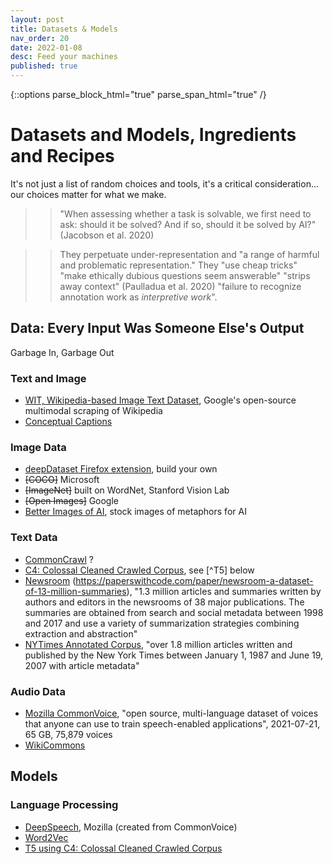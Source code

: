 ```yaml
---
layout: post
title: Datasets & Models
nav_order: 20
date: 2022-01-08
desc: Feed your machines
published: true
---
```

{::options parse_block_html="true" parse_span_html="true" /}

# Datasets and Models, Ingredients and Recipes

It's not just a list of random choices and tools, it's a critical consideration... our choices matter for what we make.

>> "When assessing whether a task is solvable, we first need to ask: should it be solved? And if so, should it be solved by AI?" (Jacobson et al. 2020)

>> They perpetuate under-representation and "a range of harmful and problematic representation." They "use cheap tricks" "make ethically dubious questions seem answerable" "strips away context" (Paulladua et al. 2020) "failure to recognize annotation work as *interpretive work*". 

## Data: Every Input Was Someone Else's Output

Garbage In, Garbage Out

### Text and Image 
* [WIT, Wikipedia-based Image Text Dataset](https://github.com/google-research-datasets/wit), Google's open-source multimodal scraping of Wikipedia
* [Conceptual Captions]()

### Image Data
* [deepDataset Firefox extension](https://addons.mozilla.org/en-US/firefox/addon/deepdataset/), build your own
* ~~[COCO]~~ Microsoft
* ~~[ImageNet]~~ built on WordNet, Stanford Vision Lab
* ~~[Open Images]~~ Google
* [Better Images of AI](https://betterimagesofai.org/), stock images of metaphors for AI

### Text Data
* [CommonCrawl](https://commoncrawl.org/the-data/) ?
* [C4: Colossal Cleaned Crawled Corpus](), see [^T5] below
* [Newsroom](https://github.com/lil-lab/newsroom) (https://paperswithcode.com/paper/newsroom-a-dataset-of-13-million-summaries), "1.3 million articles and summaries written by authors and editors in the newsrooms of 38 major publications. The summaries are obtained from search and social metadata between 1998 and 2017 and use a variety of summarization strategies combining extraction and abstraction"
* [NYTimes Annotated Corpus](https://paperswithcode.com/dataset/new-york-times-annotated-corpus), "over 1.8 million articles written and published by the New York Times between January 1, 1987 and June 19, 2007 with article metadata"

### Audio Data
* [Mozilla CommonVoice](https://commonvoice.mozilla.org/en/datasets), "open source, multi-language dataset of voices that anyone can use to train speech-enabled applications", 2021-07-21, 65 GB, 75,879 voices
* [WikiCommons](https://commons.wikimedia.org/wiki/Category:Audio_files)

## Models

### Language Processing
* [DeepSpeech](), Mozilla (created from CommonVoice)
* [Word2Vec]()
* [T5 using C4: Colossal Cleaned Crawled Corpus](https://github.com/google-research/text-to-text-transfer-transformer#datasets) 

